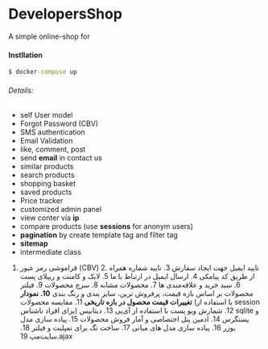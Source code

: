 # DevelopersShop
A simple online-shop for 

#### Instllation
```cmd
$ docker-compose up
```

###### Details: <br>
- self User model 
- Forgot Password (CBV) 
- SMS authentication 
- Email Validation 
- like, comment, post  
- send **email** in contact us 
- similar products 
- search products 
- shopping basket 
- saved products 
- Price tracker 
- customized admin panel 
- view conter via **ip** 
- compare products (use **sessions** for anonym users) 
- **pagination** by create template tag and filter tag
- **sitemap**
- intermediate class


1. فراموشی رمز عبور (CBV) 2. تایید ایمیل جهت ایجاد سفارش 3. تایید شماره همراه از طریق کد پیامکی 4. ارسال ایمیل در ارتباط با ما 5. لایک و کامنت و ریپلای پست 6. سبد خرید و علاقه‌مندی ها 7. محصولات مشابه 8. سرچ محصولات 9. فیلتر محصولات بر اساس بازه قیمت، پرفروش ترین، سایز بندی و رنگ بندی **10. نمودار تغییرات قیمت محصول در بازه تاریخی** 11. مقایسه محصولات (با استفاده از session برای افراد ناشناس) 12. شمارش ویو پست با استفاده از آی‌پی 13. دیتابیس sqlite و پستگرس 14. ادمین پنل اختصاصی و آمار فروش محصولات  15. پیاده سازی مدل یوزر 16. پیاده سازی مدل های میانی 17. ساخت تگ برای تمپلیت و فیلتر 18. سایت‌مپ 19.ajax
